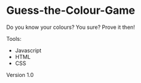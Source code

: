 # Guess-the-Colour-Game

Do you know your colours? You sure? Prove it then!

Tools: 

- Javascript
- HTML
- CSS

Version 1.0
